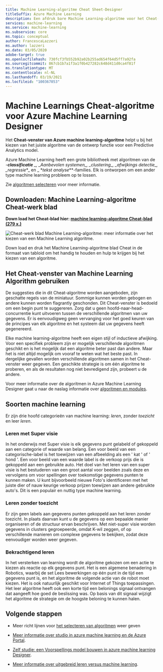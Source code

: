 ```yaml
---
title: Machine Learning-algoritme Cheat Sheet-Designer
titleSuffix: Azure Machine Learning
description: Een afdruk bare Machine Learning-algoritme voor het Cheat-werk blad helpt u bij het kiezen van het juiste algoritme voor uw voorspellende model in Azure Machine Learning Designer.
services: machine-learning
ms.service: machine-learning
ms.subservice: core
ms.topic: conceptual
author: FrancescaLazzeri
ms.author: lazzeri
ms.date: 03/05/2020
adobe-target: true
ms.openlocfilehash: 730fcf3fb552b92a02b255ad654f64d5ff7a92fa
ms.sourcegitcommit: 867cb1b7a1f3a1f0b427282c648d411d0ca4f81f
ms.translationtype: MT
ms.contentlocale: nl-NL
ms.lasthandoff: 03/19/2021
ms.locfileid: "100367053"
---
```

# <a name="machine-learning-algorithm-cheat-sheet-for-azure-machine-learning-designer"></a>Machine Learnings Cheat-algoritme voor Azure Machine Learning Designer

Het **Cheat-venster van Azure machine learning-algoritme** helpt u bij het kiezen van het juiste algoritme van de ontwerp functie voor een Predictive Analytics model.

Azure Machine Learning heeft een grote bibliotheek met algoritmen van de *-**classificatie** _, _*_Aanbevolen systemen_*_, _*_clustering_*_, _*_afwijkings detectie_*_, _*_regressie_*_ en _ *_tekst analyse_**-families. Elk is ontworpen om een ander type machine learning probleem op te lossen.

Zie [algoritmen selecteren](how-to-select-algorithms.md) voor meer informatie.

## <a name="download-machine-learning-algorithm-cheat-sheet"></a>Downloaden: Machine Learning-algoritme Cheat-werk blad

**Down load het Cheat-blad hier: [machine learning-algoritme Cheat-blad (279 x.)](https://download.microsoft.com/download/3/5/b/35bb997f-a8c7-485d-8c56-19444dafd757/azure-machine-learning-algorithm-cheat-sheet-nov2019.pdf?WT.mc_id=docs-article-lazzeri)**

![Cheat-werk blad Machine Learning-algoritme: meer informatie over het kiezen van een Machine Learning algoritme.](./media/algorithm-cheat-sheet/machine-learning-algorithm-cheat-sheet.svg)

Down load en druk het Machine Learning-algoritme blad Cheat in de formaat van tabloid om het handig te houden en hulp te krijgen bij het kiezen van een algoritme.

## <a name="how-to-use-the-machine-learning-algorithm-cheat-sheet"></a>Het Cheat-venster van Machine Learning Algorithm gebruiken

De suggesties die in dit Cheat-algoritme worden aangeboden, zijn geschatte regels van de miniatuur. Sommige kunnen worden gebogen en andere kunnen worden flagrantly geschonden. Dit Cheat-venster is bedoeld om een begin punt te suggereren. Zorg dat u geen hoofd-naar-head-concurrentie kunt uitvoeren tussen de verschillende algoritmen van uw gegevens. Er is eenvoudigweg geen vervanging voor het goed keuren van de principes van elk algoritme en het systeem dat uw gegevens heeft gegenereerd.

Elke machine learning-algoritme heeft een eigen stijl of inductieve afwijking. Voor een specifiek probleem zijn er mogelijk verschillende algoritmen geschikt en is het mogelijk dat een algoritme beter past dan andere. Maar het is niet altijd mogelijk om vooraf te weten wat het beste past. In dergelijke gevallen worden verschillende algoritmen samen in het Cheat-venster weer gegeven. Een geschikte strategie is om één algoritme te proberen, en als de resultaten nog niet bevredigend zijn, probeert u de andere. 

Voor meer informatie over de algoritmen in Azure Machine Learning Designer gaat u naar de naslag informatie over [algoritmen en modules](algorithm-module-reference/module-reference.md).

## <a name="kinds-of-machine-learning"></a>Soorten machine learning

Er zijn drie hoofd categorieën van machine learning: *leren*, zonder *toezicht* en leer *leren*.

### <a name="supervised-learning"></a>Leren met Super visie

In het onderwijs met Super visie is elk gegevens punt gelabeld of gekoppeld aan een categorie of waarde van belang. Een voor beeld van een categorische-label is het toewijzen van een afbeelding als een ' kat ' of ' hond '. Een voor beeld van een waarde label is de verkoop prijs die is gekoppeld aan een gebruikte auto. Het doel van het leren van een super visie is het bestuderen van een groot aantal voor beelden zoals deze en vervolgens om voor spellingen over toekomstige gegevens punten te kunnen maken. U kunt bijvoorbeeld nieuwe Foto's identificeren met het juiste dier of nauw keurige verkoop prijzen toewijzen aan andere gebruikte auto's. Dit is een populair en nuttig type machine learning.

### <a name="unsupervised-learning"></a>Leren zonder toezicht

Er zijn geen labels aan gegevens punten gekoppeld aan het leren zonder toezicht. In plaats daarvan kunt u de gegevens op een bepaalde manier organiseren of de structuur ervan beschrijven. Met niet-super visie worden gegevens in clusters gegroepeerde, omdat K-wil zeggen, of op verschillende manieren om complexe gegevens te bekijken, zodat deze eenvoudiger worden weer gegeven.

### <a name="reinforcement-learning"></a>Bekrachtigend leren

In het versterken van learning wordt de algoritme gekozen om een actie te kiezen als reactie op elk gegevens punt. Het is een algemene benadering in Robotics, waarbij de set Lees bewerkingen op één punt in de tijd een gegevens punt is, en het algoritme de volgende actie van de robot moet kiezen. Het is ook natuurlijk geschikt voor Internet of Things toepassingen. Het leer algoritme heeft ook een korte tijd een belonings signaal ontvangen dat aangeeft hoe goed de beslissing was. Op basis van dit signaal wijzigt het algoritme de strategie om de hoogste beloning te kunnen halen. 

## <a name="next-steps"></a>Volgende stappen

* Meer richt lijnen voor [het selecteren van algoritmen](how-to-select-algorithms.md) weer geven

* [Meer informatie over studio in azure machine learning en de Azure Portal](overview-what-is-azure-ml.md).

* [Zelf studie: een Voorspellings model bouwen in azure machine learning Designer](tutorial-designer-automobile-price-train-score.md).

* [Meer informatie over uitgebreid leren versus machine learning](concept-deep-learning-vs-machine-learning.md).
